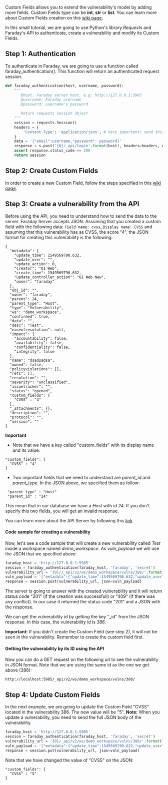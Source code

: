 Custom Fields allows you to extend the vulnerability's model by adding more fields. Custom Fields type can be **int**, **str** or **list**.
You can learn more about Custom Fields creation on this [wiki page](https://github.com/infobyte/faraday/wiki/Custom-fields).

In this small tutorial, we are going to use Python's library _Requests_ and Faraday's API to authenticate, create a vulnerability and modify its Custom Fields.

## Step 1: Authentication

To authenticate in Faraday, we are going to use a function called faraday_authentication(). This function will return an authenticated request session.

``` python
def faraday_authentication(host, username, password):
    """
       @host: Faraday server host, e.g: http://127.0.0.1:5985
       @username: Faraday username
       @password: username's password

       Return requests session object
    """
    session = requests.Session()
    headers = {
        'Content-Type': 'application/json', # Very important! send this content-type header!!
    }
    data = '{"email":username,"password": password}'
    response = s.post('{0}/_api/login'.format(host), headers=headers, data=data)
    assert response.status_code == 200
    return session
```

## Step 2: Create Custom Fields

In order to create a new Custom Field, follow the steps specified in this [wiki page](https://github.com/infobyte/faraday/wiki/Custom-fields#how-to-create-custom-fields).

## Step 3: Create a vulnerability from the API

Before using the API, you need to understand how to send the data to the server. Faraday Server accepts JSON. Assuming that you created a custom field with the following data:
`Field name: cvss`, 
`Display name: CVSS` and assuming that this vulnerability has as CVSS, the score "4", the JSON format for creating this vulnerability is the following:

```
{
  "metadata": {
    "update_time": 1549569790.632,
    "update_user": "",
    "update_action": 0,
    "creator": "UI Web",
    "create_time": 1549569790.632,
    "update_controller_action": "UI Web New",
    "owner": "faraday"
  },
  "obj_id": "",
  "owner": "faraday",
  "parent": 24,
  "parent_type": "Host",
  "type": "Vulnerability",
  "ws": "demo_workspace",
  "confirmed": true,
  "data": "",
  "desc": "Test",
  "easeofresolution": null,
  "impact": {
    "accountability": false,
    "availability": false,
    "confidentiality": false,
    "integrity": false
  },
  "name": "dsadsadsa",
  "owned": false,
  "policyviolations": [],
  "refs": [],
  "resolution": "",
  "severity": "unclassified",
  "issuetracker": "",
  "status": "opened",
  "custom_fields": {
    "CVSS" : "4"
  },
  "_attachments": {},
  "description": "",
  "protocol": "",
  "version": ""
}
```

**Important**
* Note that we have a key called "custom_fields" with its display name and its value:
```
"custom_fields": {
  "CVSS" : "4"
}
```

* Two important fields that we need to understand are _parent_id_ and _parent_type_. In the JSON above, we specified them as follow:
```
 "parent_type" : "Host"
 "parent_id" : "24" 
```
This mean that in our database we have a _Host_ with id _24_. If you don't specify this two fields, you will get an invalid response.

You can learn more about the API Server by following this [link](https://github.com/infobyte/faraday/wiki/API-Server)


#### Code sample for creating a vulnerability

Now, let's see a code sample that will create a new vulnerability called _Test_ inside a workspace named _demo_workspace_. As _vuln_payload_ we will use the JSON that we specified above:

``` python
faraday_host = 'http://127.0.0.1:5985'
session = faraday_authentication(faraday_host, 'faraday', 'secret')
vulnerability_url = '{0}//_api/v2/ws/demo_workspace/vulns/386/'.format(faraday_host)
vuln_payload = '{"metadata":{"update_time":1549569790.632,"update_user":"","update_action":0,"creator":"UI Web","create_time":1549569790.632,"update_controller_action":"UI Web New","owner":"faraday"},"obj_id":"","owner":"faraday","parent":24,"parent_type":"Host","type":"Vulnerability","ws":"demo_workspace","confirmed":true,"data":"","desc":"dsadsadsa","easeofresolution":null,"impact":{"accountability":false,"availability":false,"confidentiality":false,"integrity":false},"name":"Test","owned":false,"policyviolations":[],"refs":[],"resolution":"","severity":"unclassified","issuetracker":"","status":"opened","custom_fields":{"CVSS" : "4"},"_attachments":{},"description":"","protocol":"","version":""}'
response = session.post(vulnerability_url, json=vuln_payload)
```

The server is going to answer with the created vulnerability and it will return status code "201" (if the creation was successfull) or "409" (if there was any conflict). In our case it returned the status code "201" and a JSON with the response. 

We can get the vulnerability id by getting the key "_id" from the JSON response. In this case, the vulnerability id is _386_. 

**Important:** If you didn't create the Custom Field (see step 2), it will not be seen in the vulnerability. Remember to create the custom field first.

#### Getting the vulnerability by its ID using the API

Now you can do a GET request on the following url to see the vulnerability in JSON format. Note that we are using the same id as the one we get above (386):

`http://localhost:5985/_api/v2/ws/demo_workspace/vulns/386/`


## Step 4: Update Custom Fields

In the next example, we are going to update the Custom Field "CVSS" located in the vulnerability 386. The new value will be "5". 
**Note:** When you update a vulnerability, you need to send the full JSON body of the vulnerability.

``` python
faraday_host = 'http://127.0.0.1:5985'
session = faraday_authentication(faraday_host, 'faraday', 'secret')
vulnerability_url = '{0}/_api/v2/ws/demo_workspace/vulns/386/'.format(faraday_host)
vuln_payload = '{"metadata":{"update_time":1549569790.632,"update_user":"","update_action":0,"creator":"UI Web","create_time":1549569790.632,"update_controller_action":"UI Web New","owner":"faraday"},"obj_id":"","owner":"faraday","parent":24,"parent_type":"Host","type":"Vulnerability","ws":"demo_workspace","confirmed":true,"data":"","desc":"dsadsadsa","easeofresolution":null,"impact":{"accountability":false,"availability":false,"confidentiality":false,"integrity":false},"name":"Test","owned":false,"policyviolations":[],"refs":[],"resolution":"","severity":"unclassified","issuetracker":"","status":"opened","custom_fields":"CVSS": "5","_attachments":{},"description":"","protocol":"","version":""}'
response = session.put(vulnerability_url, json=vuln_payload)
```

Note that we have changed the value of "CVSS" on the JSON:
```
"custom_fields": {
  "CVSS" : "5"
}